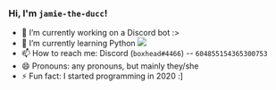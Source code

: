 ### Hi, I'm `jamie-the-ducc`!
- 🔭 I’m currently working on a Discord bot :>
- 🌱 I’m currently learning Python <img src="https://cdn.discordapp.com/emojis/954817850562969620.webp?size=16&amp;quality=lossless">
- 📫 How to reach me: Discord (`boxhead#4466`) -- `604855154365300753`
- 😄 Pronouns: any pronouns, but mainly they/she
- ⚡ Fun fact: I started programming in 2020 :]

<!--
**jamie-the-ducc/jamie-the-ducc** is a ✨ _special_ ✨ repository because its `README.md` (this file) appears on your GitHub profile.

Here are some ideas to get you started:

- 🔭 I’m currently working on ...
- 🌱 I’m currently learning ...
- 👯 I’m looking to collaborate on ...
- 🤔 I’m looking for help with ...
- 💬 Ask me about ...
- 📫 How to reach me: ...
- 😄 Pronouns: ...
- ⚡ Fun fact: ...
-->
